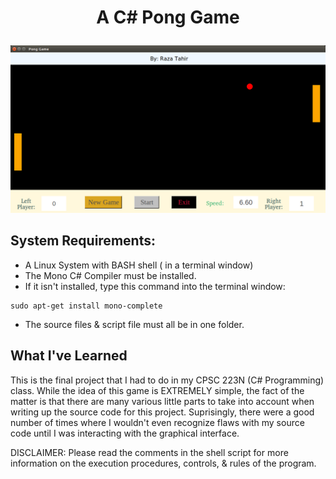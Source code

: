 # <p align="center" vertical-align= "middle">A C# Pong Game</p>
<img src="https://raw.githubusercontent.com/Razat94/Pong-Game/master/Pong.png"/> 

## System Requirements:
* A Linux System with BASH shell ( in a terminal window)
* The Mono C# Compiler must be installed. 
* If it isn't installed, type this command into the terminal window:
 ```
 sudo apt-get install mono-complete
```

* The source files & script file must all be in one folder.

## What I've Learned
This is the final project that I had to do in my CPSC 223N (C# Programming) class. While the idea of this game is EXTREMELY simple, the fact of the matter is that there are many various little parts to take into account when writing up the source code for this project. Suprisingly, there were a good number of times where I wouldn't even recognize flaws with my source code until I was interacting with the graphical interface. 

DISCLAIMER: Please read the comments in the shell script for more information on the execution procedures, controls, & rules of the program.
